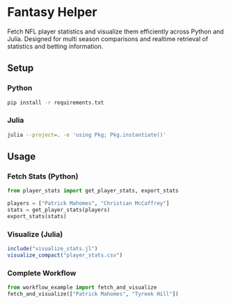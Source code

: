 # Fantasy Helper

Fetch NFL player statistics and visualize them efficiently across Python and Julia. Designed for multi season comparisons and realtime retrieval of statistics and betting information. 

## Setup

### Python
```bash
pip install -r requirements.txt
```

### Julia
```bash
julia --project=. -e 'using Pkg; Pkg.instantiate()'
```

## Usage

### Fetch Stats (Python)
```python
from player_stats import get_player_stats, export_stats

players = ["Patrick Mahomes", "Christian McCaffrey"]
stats = get_player_stats(players)
export_stats(stats)
```

### Visualize (Julia)
```julia
include("visualize_stats.jl")
visualize_compact("player_stats.csv")
```

### Complete Workflow
```python
from workflow_example import fetch_and_visualize
fetch_and_visualize(["Patrick Mahomes", "Tyreek Hill"])
```

